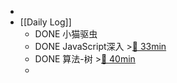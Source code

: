 -
- [[Daily Log]]
	- DONE 小猫驱虫
	- DONE JavaScript深入 >[🍅 33min](#agenda-pomo://?t=p-1684920665179-1940-116849207142861)
	- DONE 算法-树 >[🍅 40min](#agenda-pomo://?t=f-1684923814149-2400)
	-